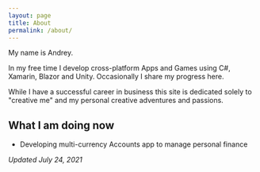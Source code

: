 ```yaml
---
layout: page
title: About
permalink: /about/
---
```


My name is Andrey.

In my free time I develop cross-platform Apps and Games using C#, Xamarin, Blazor and Unity. Occasionally I share my progress here.

While I have a successful career in business this site is dedicated solely to "creative me" and my personal creative adventures and passions.

## What I am doing now

* Developing multi-currency Accounts app to manage personal finance

*Updated July 24, 2021*